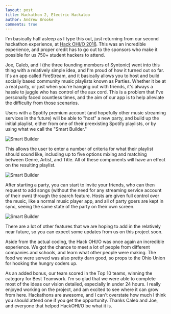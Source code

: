 ```yaml
---
layout: post
title: Hackathon 2, Electric Hackaloo
author: Andrew Brooke
comments: true
---
```


I'm basically half asleep as I type this out, just returning from our second hackathon experience, at [Hack OHI/O 2016](http://hack.osu.edu/2016/). This was an incredible experience, and proper credit has to go out to the sponsors who make it possible for us 750+ student hackers to attend.

Joe, Caleb, and I (the three founding members of Syntonic) went into this thing with a relatively simple idea, and I'm proud of how it turned out so far. It's an app called FireStream, and it basically allows you to host and build socially based community music playlists known as Parties. Whether it be at a real party, or just when you're hanging out with friends, it's always a hassle to juggle who has control of the aux cord. This is a problem that I've personally faced countless times, and the aim of our app is to help alleviate the difficulty from those scenarios.

Users with a Spotify premium account (and hopefully other music streaming services in the future) will be able to "host" a new party, and build up the initial playlist, either from one of their preexisting Spotify playlists, or by using what we call the "Smart Builder."

<p class="mobile_screenshot">
	<img src="{{ site.url }}/img/FireStream/smart_builder.png" alt="Smart Builder">
</p>

This allows the user to enter a number of criteria for what their playlist should sound like, including up to five options mixing and matching between Genre, Artist, and Title. All of these components will have an effect on the resulting playlist.

<p class="mobile_screenshot">
	<img src="{{ site.url }}/img/FireStream/party.png" alt="Smart Builder">
</p>

After starting a party, you can start to invite your friends, who can then request to add songs (without the need for any streaming service account of their own) through the search feature. Hosts are given full control over the music, like a normal music player app, and all of party goers are kept in sync, seeing the same state of the party on their own screen.

<p class="mobile_screenshot">
	<img src="{{ site.url }}/img/FireStream/search.png" alt="Smart Builder">
</p>

There are a lot of other features that we are hoping to add in the relatively near future, so you can expect some updates from us on this project soon.

Aside from the actual coding, the Hack OHI/O was once again an incredible experience. We got the chance to meet a lot of people from different companies and schools, and learn what other people were making. The food we were served was also pretty darn good, so props to the Ohio Union for hooking the hungry coders up.

As an added bonus, our team scored in the Top 10 teams, winning the category for Best Teamwork. I'm so glad that we were able to complete most of the ideas our vision detailed, especially in under 24 hours. I really enjoyed working on the project, and am excited to see where it can grow from here. Hackathons are awesome, and I can't overstate how much I think you should attend one if you get the opportunity. Thanks Caleb and Joe, and everyone that helped HackOHI/O be what it is.
